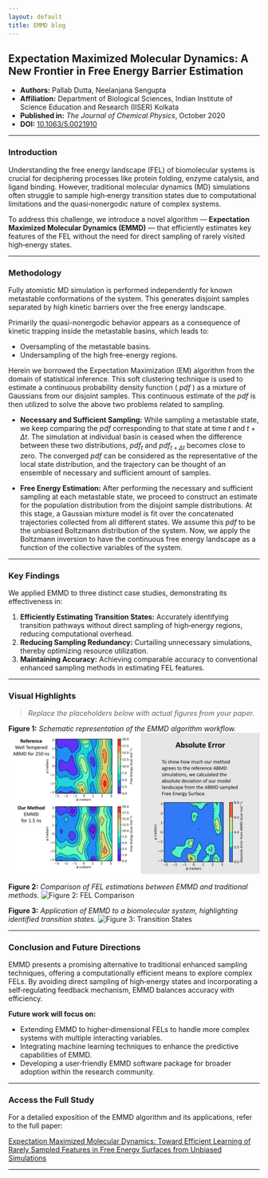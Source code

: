 ```yaml
---
layout: default
title: EMMD blog
---
```


## Expectation Maximized Molecular Dynamics: A New Frontier in Free Energy Barrier Estimation

- **Authors:** Pallab Dutta, Neelanjana Sengupta
- **Affiliation:** Department of Biological Sciences, Indian Institute of Science Education and Research (IISER) Kolkata
- **Published in:** *The Journal of Chemical Physics*, October 2020
- **DOI:** [10.1063/5.0021910](https://doi.org/10.1063/5.0021910)

---

### Introduction

Understanding the free energy landscape (FEL) of biomolecular systems is crucial for deciphering processes like protein folding, enzyme catalysis, and ligand binding. However, traditional molecular dynamics (MD) simulations often struggle to sample high‑energy transition states due to computational limitations and the quasi‑nonergodic nature of complex systems.

To address this challenge, we introduce a novel algorithm — **Expectation Maximized Molecular Dynamics (EMMD)** — that efficiently estimates key features of the FEL without the need for direct sampling of rarely visited high‑energy states.

---

### Methodology

Fully atomistic MD simulation is performed independently for known metastable conformations of the system. This generates disjoint samples separated by high kinetic barriers over the free energy landscape. 

Primarily the quasi-nonergodic behavior appears as a consequence of kinetic trapping inside the metastable basins, which leads to:
- Oversampling of the metastable basins.
- Undersampling of the high free-energy regions. 

Herein we borrowed the Expectation Maximization (EM) algorithm from the domain of statistical inference. This soft clustering technique is used to estimate a continuous probability density function ( $pdf$ ) as a mixture of Gaussians from our disjoint samples. This continuous estimate of the $pdf$ is then utilized to solve the above two problems related to sampling.

* **Necessary and Sufficient Sampling:** 
While sampling a metastable state, we keep comparing the $pdf$  corresponding to that state at time $t$ and $t+\Delta t$. The simulation at individual basin is ceased when the difference between these two distributions, $pdf_{t}$ and $pdf_{t+\Delta t}$ becomes close to zero. The converged $pdf$ can be considered as the representative of the local state distribution, and the trajectory can be thought of an ensemble of necessary and sufficient amount of samples. 

* **Free Energy Estimation:** After performing the necessary and sufficient sampling at each metastable state, we proceed to construct an estimate for the population distribution from the disjoint sample distributions. At this stage, a Gaussian mixture model is fit over the concatenated trajectories collected from all different states. We assume this $pdf$ to be the unbiased Boltzmann distribution of the system. Now, we apply the Boltzmann inversion to have the continuous free energy landscape as a function of the collective variables of the system. 

---

### Key Findings

We applied EMMD to three distinct case studies, demonstrating its effectiveness in:

1. **Efficiently Estimating Transition States:** Accurately identifying transition pathways without direct sampling of high‑energy regions, reducing computational overhead.
2. **Reducing Sampling Redundancy:** Curtailing unnecessary simulations, thereby optimizing resource utilization.
3. **Maintaining Accuracy:** Achieving comparable accuracy to conventional enhanced sampling methods in estimating FEL features.

---

### Visual Highlights

> *Replace the placeholders below with actual figures from your paper.*

**Figure 1:** *Schematic representation of the EMMD algorithm workflow.*
![Figure 1: EMMD Workflow](AlaDyPep_FEL.png)

**Figure 2:** *Comparison of FEL estimations between EMMD and traditional methods.*
![Figure 2: FEL Comparison](path/to/figure2.png)

**Figure 3:** *Application of EMMD to a biomolecular system, highlighting identified transition states.*
![Figure 3: Transition States](path/to/figure3.png)

---

### Conclusion and Future Directions

EMMD presents a promising alternative to traditional enhanced sampling techniques, offering a computationally efficient means to explore complex FELs. By avoiding direct sampling of high‑energy states and incorporating a self‑regulating feedback mechanism, EMMD balances accuracy with efficiency.

**Future work will focus on:**

* Extending EMMD to higher‑dimensional FELs to handle more complex systems with multiple interacting variables.
* Integrating machine learning techniques to enhance the predictive capabilities of EMMD.
* Developing a user‑friendly EMMD software package for broader adoption within the research community.

---

### Access the Full Study

For a detailed exposition of the EMMD algorithm and its applications, refer to the full paper:

[Expectation Maximized Molecular Dynamics: Toward Efficient Learning of Rarely Sampled Features in Free Energy Surfaces from Unbiased Simulations](https://doi.org/10.1063/5.0021910)

---